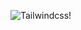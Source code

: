 ![Tailwindcss!](https://tailwindcss.com/_next/static/media/tailwindcss-logotype.128b6e12eb85d013bc9f80a917f57efe.svg)
